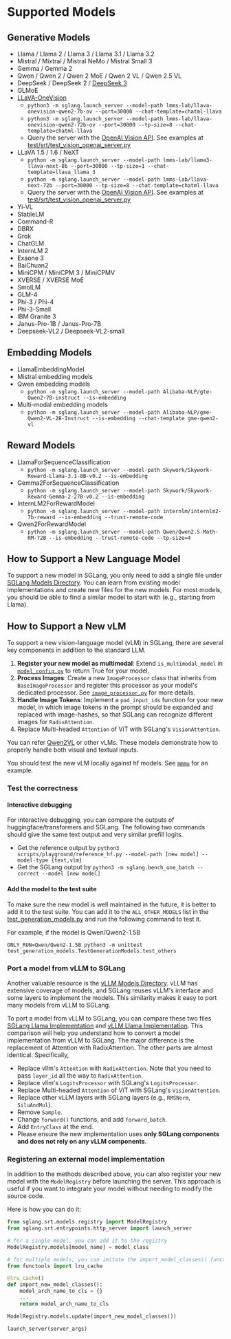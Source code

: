 # Supported Models

## Generative Models
- Llama / Llama 2 / Llama 3 / Llama 3.1 / Llama 3.2
- Mistral / Mixtral / Mistral NeMo / Mistral Small 3
- Gemma / Gemma 2
- Qwen / Qwen 2 / Qwen 2 MoE / Qwen 2 VL / Qwen 2.5 VL
- DeepSeek / DeepSeek 2 / [DeepSeek 3](https://github.com/sgl-project/sglang/tree/main/benchmark/deepseek_v3)
- OLMoE
- [LLaVA-OneVision](https://llava-vl.github.io/blog/2024-08-05-llava-onevision/)
  - `python3 -m sglang.launch_server --model-path lmms-lab/llava-onevision-qwen2-7b-ov --port=30000 --chat-template=chatml-llava`
  - `python3 -m sglang.launch_server --model-path lmms-lab/llava-onevision-qwen2-72b-ov --port=30000 --tp-size=8 --chat-template=chatml-llava`
  - Query the server with the [OpenAI Vision API](https://platform.openai.com/docs/guides/vision). See examples at [test/srt/test_vision_openai_server.py](https://github.com/sgl-project/sglang/blob/main/test/srt/test_vision_openai_server.py)
- LLaVA 1.5 / 1.6 / NeXT
  - `python -m sglang.launch_server --model-path lmms-lab/llama3-llava-next-8b --port=30000 --tp-size=1 --chat-template=llava_llama_3`
  - `python -m sglang.launch_server --model-path lmms-lab/llava-next-72b --port=30000 --tp-size=8 --chat-template=chatml-llava`
  - Query the server with the [OpenAI Vision API](https://platform.openai.com/docs/guides/vision). See examples at [test/srt/test_vision_openai_server.py](https://github.com/sgl-project/sglang/blob/main/test/srt/test_vision_openai_server.py)
- Yi-VL
- StableLM
- Command-R
- DBRX
- Grok
- ChatGLM
- InternLM 2
- Exaone 3
- BaiChuan2
- MiniCPM / MiniCPM 3 / MiniCPMV
- XVERSE / XVERSE MoE
- SmolLM
- GLM-4
- Phi-3 / Phi-4
- Phi-3-Small
- IBM Granite 3
- Janus-Pro-1B / Janus-Pro-7B
- Deepseek-VL2 / Deepseek-VL2-small


## Embedding Models

- LlamaEmbeddingModel
- Mistral embedding models
- Qwen embedding models
  - `python -m sglang.launch_server --model-path Alibaba-NLP/gte-Qwen2-7B-instruct --is-embedding`
- Multi-modal embedding models
  - `python -m sglang.launch_server --model-path Alibaba-NLP/gme-Qwen2-VL-2B-Instruct --is-embedding --chat-template gme-qwen2-vl`

## Reward Models

- LlamaForSequenceClassification
  - `python -m sglang.launch_server --model-path Skywork/Skywork-Reward-Llama-3.1-8B-v0.2 --is-embedding`
- Gemma2ForSequenceClassification
  - `python -m sglang.launch_server --model-path Skywork/Skywork-Reward-Gemma-2-27B-v0.2 --is-embedding`
- InternLM2ForRewardModel
  - `python -m sglang.launch_server --model-path internlm/internlm2-7b-reward --is-embedding --trust-remote-code`
- Qwen2ForRewardModel
  - `python -m sglang.launch_server --model-path Qwen/Qwen2.5-Math-RM-72B --is-embedding --trust-remote-code --tp-size=4`
## How to Support a New Language Model

To support a new model in SGLang, you only need to add a single file under [SGLang Models Directory](https://github.com/sgl-project/sglang/tree/main/python/sglang/srt/models).
You can learn from existing model implementations and create new files for the new models.
For most models, you should be able to find a similar model to start with (e.g., starting from Llama).

## How to Support a New vLM

To support a new vision-language model (vLM) in SGLang, there are several key components in addition to the standard
LLM.

1. **Register your new model as multimodal**: Extend `is_multimodal_model` in [
   `model_config.py`](https://github.com/sgl-project/sglang/blob/main/python/sglang/srt/configs/model_config.py) to
   return True for your model.
2. **Process Images**: Create a new `ImageProcessor` class that inherits from `BaseImageProcessor` and register this
   processor as your model's dedicated processor. See [
   `image_processor.py`](https://github.com/sgl-project/sglang/blob/main/python/sglang/srt/managers/image_processor.py)
   for more details.
3. **Handle Image Tokens**: Implement a `pad_input_ids` function for your new model, in which image tokens in the prompt
   should be expanded and replaced with image-hashes, so that SGLang can recognize different images for
   `RadixAttention`.
4. Replace Multi-headed `Attention` of ViT with SGLang's `VisionAttention`.

You can refer [Qwen2VL](https://github.com/sgl-project/sglang/blob/main/python/sglang/srt/models/qwen2_vl.py) or other
vLMs. These models demonstrate how to properly handle both visual and textual inputs.

You should test the new vLM locally against hf models. See [`mmmu`](https://github.com/sgl-project/sglang/tree/main/benchmark/mmmu) for an example.

### Test the correctness

#### Interactive debugging
For interactive debugging, you can compare the outputs of huggingface/transformers and SGLang.
The following two commands should give the same text output and very similar prefill logits.

- Get the reference output by `python3 scripts/playground/reference_hf.py --model-path [new model] --model-type {text,vlm}`
- Get the SGLang output by `python3 -m sglang.bench_one_batch --correct --model [new model]`

#### Add the model to the test suite
To make sure the new model is well maintained in the future, it is better to add it to the test suite.
You can add it to the `ALL_OTHER_MODELS` list in the [test_generation_models.py](https://github.com/sgl-project/sglang/blob/main/test/srt/models/test_generation_models.py) and run the following command to test it.

For example, if the model is Qwen/Qwen2-1.5B
```
ONLY_RUN=Qwen/Qwen2-1.5B python3 -m unittest test_generation_models.TestGenerationModels.test_others
```

### Port a model from vLLM to SGLang
Another valuable resource is the [vLLM Models Directory](https://github.com/vllm-project/vllm/tree/main/vllm/model_executor/models). vLLM has extensive coverage of models, and SGLang reuses vLLM's interface and some layers to implement the models. This similarity makes it easy to port many models from vLLM to SGLang.

To port a model from vLLM to SGLang, you can compare these two files [SGLang Llama Implementation](https://github.com/sgl-project/sglang/blob/main/python/sglang/srt/models/llama.py) and [vLLM Llama Implementation](https://github.com/vllm-project/vllm/blob/main/vllm/model_executor/models/llama.py). This comparison will help you understand how to convert a model implementation from vLLM to SGLang. The major difference is the replacement of Attention with RadixAttention. The other parts are almost identical. Specifically,
  - Replace vllm's `Attention` with `RadixAttention`. Note that you need to pass `layer_id` all the way to `RadixAttention`.
  - Replace vllm's `LogitsProcessor` with SGLang's `LogitsProcessor`.
  - Replace Multi-headed `Attention` of ViT with SGLang's `VisionAttention`.
  - Replace other vLLM layers with SGLang layers (e.g., `RMSNorm`, `SiluAndMul`).
  - Remove `Sample`.
  - Change `forward()` functions, and add `forward_batch`.
  - Add `EntryClass` at the end.
  - Please ensure the new implementation uses **only SGLang components and does not rely on any vLLM components**.

### Registering an external model implementation

In addition to the methods described above, you can also register your new model with the `ModelRegistry` before launching the server. This approach is useful if you want to integrate your model without needing to modify the source code.

Here is how you can do it:

```python
from sglang.srt.models.registry import ModelRegistry
from sglang.srt.entrypoints.http_server import launch_server

# for a single model, you can add it to the registry
ModelRegistry.models[model_name] = model_class

# for multiple models, you can imitate the import_model_classes() function in sglang/srt/models/registry.py
from functools import lru_cache

@lru_cache()
def import_new_model_classes():
    model_arch_name_to_cls = {}
    ...
    return model_arch_name_to_cls

ModelRegistry.models.update(import_new_model_classes())

launch_server(server_args)
```
